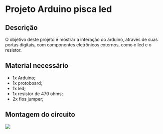 # Projeto Arduino pisca led

## Descrição
O objetivo deste projeto é mostrar a interação do arduino, através de suas portas digitais, com componentes eletrônicos externos, como o led e o resistor.

## Material necessário
- 1x Arduino;
- 1x protoboard;
- 1x led;
- 1x resistor de 470 ohms;
- 2x fios jumper;

## Montagem do circuito
![](http://dwebkit.esy.es/repositorio/Arduino/pisca_led.jpg)
